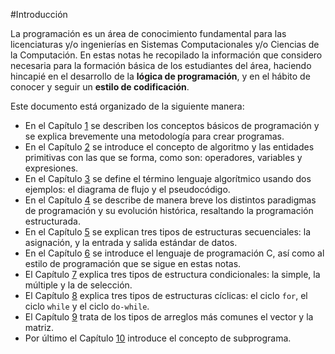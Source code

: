 #Introducción

La programación es un área de conocimiento fundamental para las licenciaturas
y/o ingenierías en Sistemas Computacionales y/o Ciencias de la Computación. En
estas notas he recopilado la información que considero necesaria para la
formación básica de los estudiantes del área, haciendo hincapié en el desarrollo
de la **lógica de programación**, y en el hábito de conocer y seguir un **estilo
de codificación**.

Este documento está organizado de la siguiente manera:

* En el Capítulo [1](docs/basicos.html) se describen los conceptos básicos
de programación y se explica brevemente una metodología para crear programas.
* En el Capítulo [2](docs/entidades-primitivas.html) se introduce el concepto
de algoritmo y las entidades primitivas con las que se forma, como son:
operadores, variables y expresiones.
* En el Capítulo [3](docs/lenguajes-algorítmicos.html) se define el término
lenguaje algorítmico usando dos ejemplos: el diagrama de flujo y el pseudocódigo.
* En el Capítulo [4](docs/programacion-estructurada.html) se describe de manera
breve los distintos paradigmas de programación y su evolución histórica,
resaltando la programación estructurada.
* En el Capítulo [5](docs/estructuras-secuenciales.html) se explican tres
tipos de estructuras secuenciales: la asignación, y la entrada y salida estándar
de datos.
* En el Capítulo [6](docs/lenguaje-c.html) se introduce el lenguaje de
programación C, así como al estilo de programación que se sigue en estas notas.
* El Capítulo [7](docs/estructuras-condicionales.html) explica tres tipos de
estructura condicionales: la simple, la múltiple  y la de selección.
* El Capítulo [8](docs/estructuras-ciclicas.html) explica tres tipos de
estructuras cíclicas: el ciclo `for`, el ciclo `while` y el ciclo `do-while`.
* El Capítulo [9](docs/arreglos.html) trata de los tipos de arreglos más
comunes el vector y la matriz.
* Por último el Capítulo [10](docs/subprogramas.html) introduce el concepto de
subprograma.
